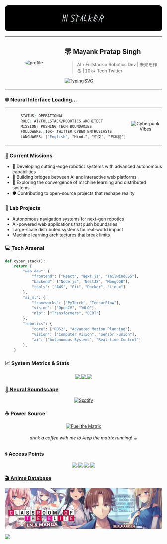 <!-- Header Banner Area -->
<p align="center">

  <a href="linktr.ee/steeltroops"><img src="./banner.png" alt="サイバーパンク デベロッパー"></a>
</p>




<!-- Profile Section -->

<!---
<div class="cyber-profile">
 <img src="./mayank123.png" alt="Steel Troops Avatar" width="150" height="150" style="border-radius: 50%">
  <div class="cyber-content">
  
##  零 Mayank Pratap Singh

> AI x Fullstack x Robotics Dev | 未来を作る | 10k+ Tech Twitter 

[![Typing SVG](https://readme-typing-svg.demolab.com?font=Fira+Code&pause=1000&color=00F6FF&center=false&vCenter=false&random=false&width=435&lines=AI+%2B+Fullstack+%2B+Robotics+Engineer;Game+Dev+%2B+VR+Innovator;Research+Pioneer+%2B+Tech+Lead)](https://git.io/typing-svg)

  </div>
</div>
<div align="center">
</div>
<div class="cyber-profile">
  <div class="cyber-content">


### 🌐 Neural Interface Loading...

 ```css
    STATUS: OPERATIONAL
    ROLE: AI/FULLSTACK/ROBOTICS ARCHITECT
    MISSION: PUSHING TECH BOUNDARIES
    FOLLOWERS: 10K+ TWITTER CYBER ENTHUSIASTS
    LANGUAGES: ["English", "Hindi", "中文", "日本語"]
```
  </div>
  <img class="hologram" alt="Cyberpunk Vibes" src="./Hodaka.gif"/>
</div>

<style>
.cyber-profile {
  display: flex;
  gap: 2rem;
  align-items: center;
}

.cyber-content {
  flex: 1;
}

.hologram {
  top
  height: 100%;
  width: auto;
  object-fit: contain;
  max-height: 170px;
  margin-top: 18px;
}

/* Tablet & Desktop (side by side) */
@media (min-width: 701px) {
  .cyber-content {
    justify-content: space-between;
  }
  
}

/* Mobile (centered stack) */
@media (max-width: 700px) {
  .cyber-profile {
    flex-direction: column;
    justify-content: center;
    align-items: center;
    gap: 5px;
    text-align: center;
  }

  .hologram {
    height: 100%;
    width:65%;
    max-height: none;
    max-width: 100%;
    margin: 5px;
  }
}
</style>

--->


<!-- Profile Section -->
<table>
  <tr>
    <td width="170" align="center">
      <img src="./mayank123.png" alt="profile" width="160" height="150" style="border-radius: 50%">
    </td>
    <td align="left">
      <h2>零 Mayank Pratap Singh</h2>
      
> AI x Fullstack x Robotics Dev | 未来を作る | 10k+ Tech Twitter 

[![Typing SVG](https://readme-typing-svg.demolab.com?font=Fira+Code&pause=1000&color=00F6FF&center=false&vCenter=false&random=false&width=435&lines=AI+%2B+Fullstack+%2B+Robotics+Engineer;Game+Dev+%2B+VR+Innovator;Research+Pioneer+%2B+Tech+Lead)](https://git.io/typing-svg)
    </td>
  </tr>
</table>

### 🌐 Neural Interface Loading...

<!-- Neural Interface Section -->
<table>
  <tr>
    <td width="400" align="left">

```css
      STATUS: OPERATIONAL
      ROLE: AI/FULLSTACK/ROBOTICS ARCHITECT
      MISSION: PUSHING TECH BOUNDARIES
      FOLLOWERS: 10K+ TWITTER CYBER ENTHUSIASTS
      LANGUAGES: ["English", "Hindi", "中文", "日本語"]
```

</td>
    <td width="200" align="center"   > 
      <img src="./Hodaka.gif"  alt="Cyberpunk Vibes" width="200">
</td>

  </tr>
</table>

<!-- Profile Section -->
<!---
<div align="center" style="max-width: 1200px; margin: 0 auto; padding: 20px;">

<div style="display: flex; flex-wrap: wrap; justify-content: center; align-items: center; gap: 2rem; margin: 1rem 0;">
    <img src="./mayank123.png" alt="Avatar" style="border-radius: 50%; width: 150px; height: 150px;">
    
  <div style="max-width: 600px;">

## 零 Mayank Pratap Singh

> **AI x Fullstack x Robotics Dev** | 未来を作る | 10k+ Tech Twitter
      
  <div style="margin: 1rem 0;">

  [![Typing SVG](https://readme-typing-svg.demolab.com?font=Fira+Code&pause=1000&color=00F6FF&center=true&vCenter=true&width=435&lines=AI+%2B+Fullstack+%2B+Robotics+Engineer;Game+Dev+%2B+VR+Innovator;Research+Pioneer+%2B+Tech+Lead)](https://git.io/typing-svg)
  </div>
  </div>
  </div>

<div style="display: flex; flex-wrap: wrap-reverse; gap: 2rem; justify-content: center; align-items: center; margin-top: 2rem;">
  <div style="flex: 1; min-width: 300px;">
    <h3>🌐 Neural Interface Loading...</h3>
    <pre style="background-color: #161B22; padding: 1em; border-radius: 8px; color: #00F6FF;">

```css
STATUS: OPERATIONAL
ROLE: AI/FULLSTACK/ROBOTICS ARCHITECT
MISSION: PUSHING TECH BOUNDARIES
FOLLOWERS: 10K+ TWITTER CYBER ENTHUSIASTS
LANGUAGES: ["English", "Hindi", "中文", "日本語"]
```

  </pre>
  </div>
  
  <img src="./Hodaka.gif" alt="Cyberpunk Vibes" style="max-width: 300px; width: 100%; height: auto; border-radius: 8px; margin-top: 50px;">
</div>
</div>
--->

### 🎯 Current Missions
- 🤖 Developing cutting-edge robotics systems with advanced autonomous capabilities
- 🌌 Building bridges between AI and interactive web platforms
- 🔮 Exploring the convergence of machine learning and distributed systems
- 🛡️ Contributing to open-source projects that reshape reality

### 🧪 Lab Projects
- Autonomous navigation systems for next-gen robotics
- AI-powered web applications that push boundaries
- Large-scale distributed systems for real-world impact
- Machine learning architectures that break limits

### 💻 Tech Arsenal

```python
def cyber_stack():
    return {        
        "web_dev": {
            "frontend": ["React", "Next.js", "TailwindCSS"],
            "backend": ["Node.js", "NestJS", "MongoDB"],
            "tools": ["AWS", "Git", "Docker", "Linux"]
        },
        "ai_ml": {
            "frameworks": ["PyTorch", "TensorFlow"],
            "vision": ["OpenCV", "YOLO"],
            "nlp": ["Transformers", "BERT"]
        },
        "robotics": {
            "core": ["ROS2", "Advanced Motion Planning"],
            "vision": ["Computer Vision", "Sensor Fusion"],
            "ai": ["Autonomous Systems", "Real-time Control"]
        },
    }
```




### 📈 System Metrics & Stats
<div align="center">

<a href="https://github.com/steeltroops-ai">
<img align="center" src="http://github-profile-summary-cards.vercel.app/api/cards/stats?username=steeltroops-ai&theme=2077" height="180em" />
<img align="center" src="http://github-profile-summary-cards.vercel.app/api/cards/most-commit-language?username=steeltroops-ai&theme=2077" height="180em" />
<img align="center" src="http://github-profile-summary-cards.vercel.app/api/cards/profile-details?username=steeltroops-ai&theme=2077" height="176em" />
</div>





### 🎵 Neural Soundscape

<div align="center">

[![Spotify](https://spotify-recently-played-readme.vercel.app/api?user=31kcq3r4acb4sr4xghbkh2p5bjru&unique=true)](https://open.spotify.com/user/31kcq3r4acb4sr4xghbkh2p5bjru)

</div>



### ☕ Power Source

<p align="center">
  <a href="https://ko-fi.com/steeltroops"><img src="https://cdn.ko-fi.com/cdn/kofi3.png?v=3" height="50" width="210" alt="Fuel the Matrix"></a>
  <h6 align="center" >drink a coffee with me to keep the matrix running! ☕︎  </p>
</h6>




### 🌀 Access Points
<div align="center">

<a href="https://twitter.com/steeltroops_ai">
<img align="center" src="https://img.shields.io/badge/-@steeltroops__ai-1DA1F2?style=flat&logo=twitter&logoColor=white" height="20em" />

<a href="https://www.linkedin.com/in/steeltroops-ai">
<img align="center" src="https://img.shields.io/badge/-steeltroops--ai-0077B5?style=flat&logo=linkedin&logoColor=white" height="20em" />

<a href="https://discord.com/users/949339963776974892">
<img align="center" src="https://img.shields.io/badge/-Discord-7289DA?style=flat&logo=discord&logoColor=whit" height="20em" />

<a href="https://bento.me/steeltroops">
<img align="center" src="https://img.shields.io/static/v1?message=Portfolio&logo=linktree&label=&color=skyblue&logoColor=white&labelColor=&style=for-the-badge" height="20em" />


</div>

### 🎬 Anime Database
<p align="center">
  <a href="https://anilist.co/user/steeltroops/animelist"><img src="./eghha9ij72881.webp" alt="アニメデータベース"></a>
</p>

<img src="https://user-images.githubusercontent.com/73097560/115834477-dbab4500-a447-11eb-908a-139a6edaec5c.gif">
